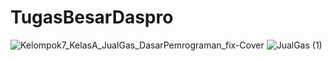 # TugasBesarDaspro
![Kelompok7_KelasA_JualGas_DasarPemrograman_fix-Cover](https://github.com/fadligg/TugasBesarDaspro/assets/144420686/aa084422-1719-4c88-8b7d-229e62b42881)
![JualGas (1)](https://github.com/fadligg/TugasBesarDaspro/assets/144420686/554bd621-e879-478a-b773-55883141ab88)
